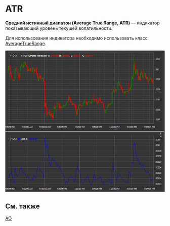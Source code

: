 # ATR

**Средний истинный диапазон (Average True Range, ATR)** — индикатор показывающий уровень текущей волатильности. 

Для использования индикатора необходимо использовать класс [AverageTrueRange](xref:StockSharp.Algo.Indicators.AverageTrueRange). 

![IndicatorAverageTrueRange](../images/IndicatorAverageTrueRange.png)

## См. также

[AO](IndicatorAwesomeOscillator.md)
